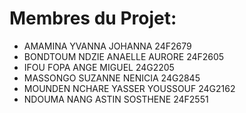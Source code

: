 # Membres du Projet:
- AMAMINA YVANNA JOHANNA 24F2679  
- BONDTOUM NDZIE ANAELLE AURORE 24F2605  
- IFOU FOPA ANGE MIGUEL 24G2205  
- MASSONGO SUZANNE NENICIA 24G2845  
- MOUNDEN NCHARE YASSER YOUSSOUF 24G2162  
- NDOUMA NANG ASTIN SOSTHENE 24F2551

